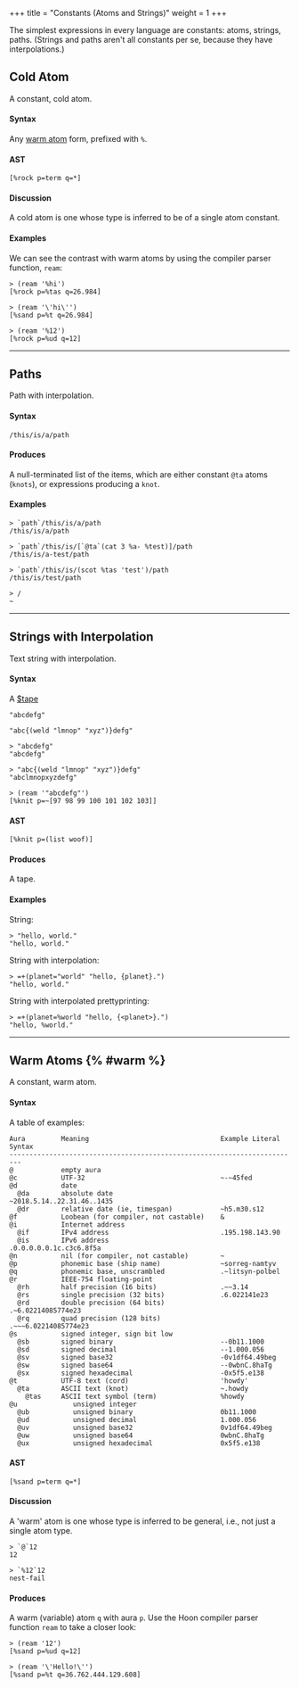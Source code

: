 +++
title = "Constants (Atoms and Strings)"
weight = 1
+++

The simplest expressions in every language are constants: atoms, strings, paths. (Strings and paths aren't all constants per se, because they have interpolations.)

## Cold Atom

A constant, cold atom.

#### Syntax

Any [warm atom](#warm) form, prefixed with `%`.

#### AST

```hoon
[%rock p=term q=*]
```

#### Discussion

A cold atom is one whose type is inferred to be of a single atom constant.

#### Examples

We can see the contrast with warm atoms by using the compiler parser function,
`ream`:

```
> (ream '%hi')
[%rock p=%tas q=26.984]

> (ream '\'hi\'')
[%sand p=%t q=26.984]

> (ream '%12')
[%rock p=%ud q=12]
```

---

## Paths

Path with interpolation.

#### Syntax

`/this/is/a/path`

#### Produces

A null-terminated list of the items, which are either constant `@ta` atoms (`knots`), or expressions producing a `knot`.

#### Examples

```
> `path`/this/is/a/path
/this/is/a/path

> `path`/this/is/[`@ta`(cat 3 %a- %test)]/path
/this/is/a-test/path

> `path`/this/is/(scot %tas 'test')/path
/this/is/test/path

> /
~
```

---

## Strings with Interpolation

Text string with interpolation.

#### Syntax

A [$tape](/language/hoon/reference/stdlib/2q#tape)

`"abcdefg"`

`"abc{(weld "lmnop" "xyz")}defg"`

```
> "abcdefg"
"abcdefg"

> "abc{(weld "lmnop" "xyz")}defg"
"abclmnopxyzdefg"

> (ream '"abcdefg"')
[%knit p=~[97 98 99 100 101 102 103]]
```

#### AST

```hoon
[%knit p=(list woof)]
```

#### Produces

A tape.

#### Examples

String:

```
> "hello, world."
"hello, world."
```

String with interpolation:

```
> =+(planet="world" "hello, {planet}.")
"hello, world."
```

String with interpolated prettyprinting:

```
> =+(planet=%world "hello, {<planet>}.")
"hello, %world."
```

---

## Warm Atoms {% #warm %}

A constant, warm atom.

#### Syntax

A table of examples:

```
Aura         Meaning                                 Example Literal Syntax
-------------------------------------------------------------------------
@            empty aura
@c           UTF-32                                  ~-~45fed
@d           date
  @da        absolute date                           ~2018.5.14..22.31.46..1435
  @dr        relative date (ie, timespan)            ~h5.m30.s12
@f           Loobean (for compiler, not castable)    &
@i           Internet address
  @if        IPv4 address                            .195.198.143.90
  @is        IPv6 address                            .0.0.0.0.0.1c.c3c6.8f5a
@n           nil (for compiler, not castable)        ~
@p           phonemic base (ship name)               ~sorreg-namtyv
@q           phonemic base, unscrambled              .~litsyn-polbel
@r           IEEE-754 floating-point
  @rh        half precision (16 bits)                .~~3.14
  @rs        single precision (32 bits)              .6.022141e23
  @rd        double precision (64 bits)              .~6.02214085774e23
  @rq        quad precision (128 bits)               .~~~6.02214085774e23
@s           signed integer, sign bit low
  @sb        signed binary                           --0b11.1000
  @sd        signed decimal                          --1.000.056
  @sv        signed base32                           -0v1df64.49beg
  @sw        signed base64                           --0wbnC.8haTg
  @sx        signed hexadecimal                      -0x5f5.e138
@t           UTF-8 text (cord)                       'howdy'
  @ta        ASCII text (knot)                       ~.howdy
    @tas     ASCII text symbol (term)                %howdy
@u              unsigned integer
  @ub           unsigned binary                      0b11.1000
  @ud           unsigned decimal                     1.000.056
  @uv           unsigned base32                      0v1df64.49beg
  @uw           unsigned base64                      0wbnC.8haTg
  @ux           unsigned hexadecimal                 0x5f5.e138
```

#### AST

```hoon
[%sand p=term q=*]
```

#### Discussion

A 'warm' atom is one whose type is inferred to be general, i.e., not just a single atom type.

```
> `@`12
12

> `%12`12
nest-fail
```

#### Produces

A warm (variable) atom `q` with aura `p`. Use the Hoon compiler parser function `ream` to take a closer look:

```
> (ream '12')
[%sand p=%ud q=12]

> (ream '\'Hello!\'')
[%sand p=%t q=36.762.444.129.608]
```
